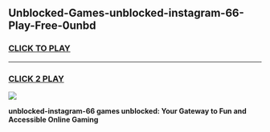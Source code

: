 
## Unblocked-Games-unblocked-instagram-66-Play-Free-0unbd
<h3>
<a href="https://premium76.site?title=unblocked-instagram-66&ref=18A1">CLICK TO PLAY</a></h3>
<hr>

<h3>
<a href="https://premium76.site?title=unblocked-instagram-66&ref=18A1">CLICK 2 PLAY</a>
  
</h3>

<a href="https://premium76.site?title=unblocked-instagram-66&ref=18A1"><img src="https://clearcache.store/games.png"></a>


**unblocked-instagram-66 games unblocked: Your Gateway to Fun and Accessible Online Gaming**
